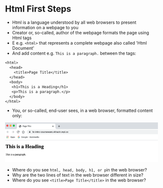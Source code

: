 # Html First Steps

* Html is a language understood by all web browsers to present information on a webpage to you
* Creator or, so-called, author of the webpage formats the page using Html tags
* E e.g. `<html>` that represents a complete webpage also called 'Html Document'
* And add content e.g. `This is a paragraph.` between the tags:

```
<html>
  <head>
    <title>Page Title</title>
  </head>
  <body>
   <h1>This is a Heading</h1>
   <p>This is a paragraph.</p>
  </body>
</html>
```

* You, or so-called, end-user sees, in a web browser, formatted content only:

![](/assets/html.png)

* Where do you see `html, head, body, h1, or p`in the web browser?
* Why are the two lines of text in the web browser different in size?
* Where do you see `<title>Page Title</title>` in the web browser?




